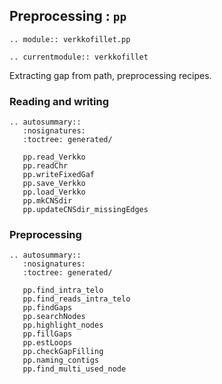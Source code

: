 ## Preprocessing : `pp`

```{eval-rst}
.. module:: verkkofillet.pp
```

```{eval-rst}
.. currentmodule:: verkkofillet
```

Extracting gap from path, preprocessing recipes. 

### Reading and writing
```{eval-rst}
.. autosummary::
   :nosignatures:
   :toctree: generated/

   pp.read_Verkko
   pp.readChr
   pp.writeFixedGaf
   pp.save_Verkko
   pp.load_Verkko
   pp.mkCNSdir
   pp.updateCNSdir_missingEdges

``` 

### Preprocessing
```{eval-rst}
.. autosummary::
   :nosignatures:
   :toctree: generated/

   pp.find_intra_telo
   pp.find_reads_intra_telo
   pp.findGaps
   pp.searchNodes
   pp.highlight_nodes
   pp.fillGaps
   pp.estLoops
   pp.checkGapFilling
   pp.naming_contigs
   pp.find_multi_used_node

```